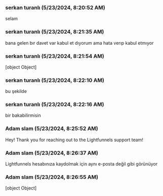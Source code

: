 ### serkan turanlı (5/23/2024, 8:20:52 AM)

selam

### serkan turanlı (5/23/2024, 8:21:35 AM)

bana gelen bır davet var kabul et dıyorum ama hata verıp kabul etmıyor

### serkan turanlı (5/23/2024, 8:21:54 AM)

[object Object]

### serkan turanlı (5/23/2024, 8:22:10 AM)

bu şekilde

### serkan turanlı (5/23/2024, 8:22:16 AM)

bir bakabilirmisin

### Adam slam (5/23/2024, 8:25:52 AM)

Hey!
Thank you for reaching out to the Lightfunnels support team!

### Adam slam (5/23/2024, 8:26:37 AM)

Lightfunnels hesabınıza kaydolmak için aynı e-posta değil gibi görünüyor

### Adam slam (5/23/2024, 8:26:55 AM)

[object Object]

